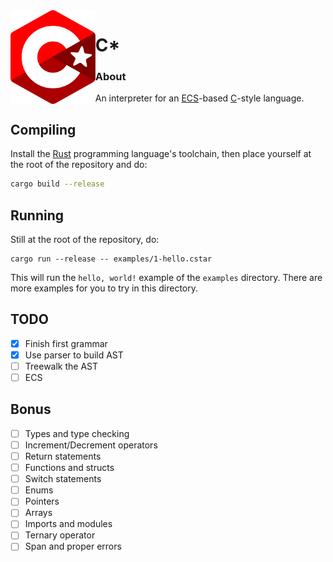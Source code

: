 <img align="left" alt="" src="logo.svg" height="150"/>

# C*

### About

An interpreter for an [ECS](https://en.wikipedia.org/wiki/Entity_component_system)-based [C](https://en.wikipedia.org/wiki/C_(programming_language))-style language.

## Compiling

Install the [Rust](https://www.rust-lang.org/) programming language's toolchain, then place yourself at the root of the repository and do:
```sh
cargo build --release
```

## Running

Still at the root of the repository, do:
```
cargo run --release -- examples/1-hello.cstar
```

This will run the `hello, world!` example of the `examples` directory. There are more examples for you to try in this directory.

## TODO

- [x] Finish first grammar
- [x] Use parser to build AST
- [ ] Treewalk the AST
- [ ] ECS

## Bonus

- [ ] Types and type checking
- [ ] Increment/Decrement operators
- [ ] Return statements
- [ ] Functions and structs
- [ ] Switch statements
- [ ] Enums
- [ ] Pointers
- [ ] Arrays
- [ ] Imports and modules
- [ ] Ternary operator
- [ ] Span and proper errors